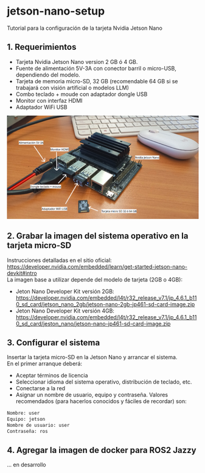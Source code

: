# jetson-nano-setup
Tutorial para la configuración de la tarjeta Nvidia Jetson Nano

## 1. Requerimientos
- Tarjeta Nvidia Jetson Nano version 2 GB ó 4 GB.
- Fuente de alimentación 5V-3A con conector barril o micro-USB, dependiendo del modelo.
- Tarjeta de memoria micro-SD, 32 GB (recomendable 64 GB si se trabajará con visión artificial o modelos LLM)
- Combo teclado + moude con adaptador dongle USB
- Monitor con interfaz HDMI
- Adaptador WiFi USB

![image](files/nvidia-jetson-nano-conexiones.png)

## 2. Grabar la imagen del sistema operativo en la tarjeta micro-SD
Instrucciones detalladas en el sitio oficial: https://developer.nvidia.com/embedded/learn/get-started-jetson-nano-devkit#intro <br>
La imagen base a utilizar depende del modelo de tarjeta (2GB o 4GB):
- Jeton Nano Developer Kit versión 2GB: https://developer.nvidia.com/embedded/l4t/r32_release_v7.1/jp_4.6.1_b110_sd_card/jetson_nano_2gb/jetson-nano-2gb-jp461-sd-card-image.zip
- Jeton Nano Developer Kit versión 4GB: https://developer.nvidia.com/embedded/l4t/r32_release_v7.1/jp_4.6.1_b110_sd_card/jeston_nano/jetson-nano-jp461-sd-card-image.zip

## 3. Configurar el sistema
Insertar la tarjeta micro-SD en la Jetson Nano y arrancar el sistema. <br>
En el primer arranque deberá:
- Aceptar términos de licencia
- Seleccionar idioma del sistema operativo, distribución de teclado, etc.
- Conectarse a la red
- Asignar un nombre de usuario, equipo y contraseña. Valores recomendados (para hacerlos conocidos y fáciles de recordar) son:
```
Nombre: user
Equipo: jetson
Nombre de usuario: user
Contraseña: ros
```

## 4. Agregar la imagen de docker para ROS2 Jazzy
... en desarrollo
